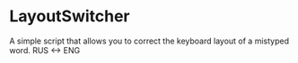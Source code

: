 # LayoutSwitcher
A simple script that allows you to correct the keyboard layout of a mistyped word. RUS &lt;-> ENG
